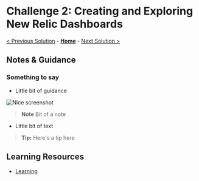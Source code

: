 # Challenge 2: Creating and Exploring New Relic Dashboards

[< Previous Solution](./Solution-01.md) - **[Home](./README.md)** - [Next Solution >](./Solution-03.md)

## Notes & Guidance

### Something to say
- Little bit of guidance

![Nice screenshot](../Images/07-01-screenshot.png)

>**Note** Bit of a note

- Little bit of text

>**Tip:** Here's a tip here

## Learning Resources
* [Learning](https://learn.microsoft.com/)
